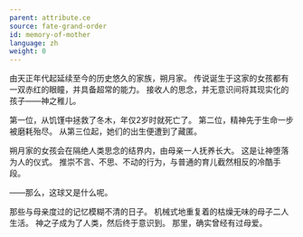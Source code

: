 ```yaml
---
parent: attribute.ce
source: fate-grand-order
id: memory-of-mother
language: zh
weight: 0
---
```


由天正年代起延续至今的历史悠久的家族，朔月家。
传说诞生于这家的女孩都有一双赤红的眼瞳，并具备超常的能力。
接收人的思念，并无意识间将其现实化的孩子——神之稚儿。

第一位，从饥馑中拯救了冬木，年仅2岁时就死亡了。
第二位，精神先于生命一步被磨耗殆尽。
从第三位起，她们的出生便遭到了藏匿。

朔月家的女孩会在隔绝人类思念的结界内，由母亲一人抚养长大。
这是让神堕落为人的仪式。
推崇不言、不思、不动的行为，与普通的育儿截然相反的冷酷手段。

——那么，这球又是什么呢。

那些与母亲度过的记忆模糊不清的日子。
机械式地重复着的枯燥无味的母子二人生活。
神之子成为了人类，然后终于意识到。
那里，确实曾经有过母爱。
